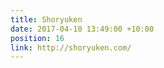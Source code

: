```yaml
---
title: Shoryuken
date: 2017-04-10 13:49:00 +10:00
position: 16
link: http://shoryuken.com/
---
```


